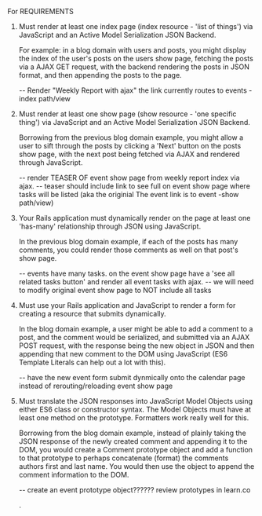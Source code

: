 For REQUIREMENTS
1. Must render at least one index page (index resource - 'list of things') via JavaScript and an Active Model Serialization JSON Backend.

    For example: in a blog domain with users and posts, you might display the index of the user's posts on the users show page, fetching the posts via a AJAX GET request, with the backend rendering the posts in JSON format, and then appending the posts to the page.

    -- Render "Weekly Report with ajax" the link currently routes to events - index path/view

2. Must render at least one show page (show resource - 'one specific thing') via JavaScript and an Active Model Serialization JSON Backend.

    Borrowing from the previous blog domain example, you might allow a user to sift through the posts by clicking a 'Next' button on the posts show page, with the next post being fetched via AJAX and rendered through JavaScript.

    -- render TEASER OF event show page from weekly report index via ajax. 
    -- teaser should include link to see full on event show page where tasks will be listed (aka the originial The event link is to event -show path/view)

3. Your Rails application must dynamically render on the page at least one 'has-many' relationship through JSON using JavaScript.

    In the previous blog domain example, if each of the posts has many comments, you could render those comments as well on that post's show page.

    -- events have many tasks. on the event show page have a 'see all related tasks button' and render all event tasks with ajax. 
    -- we will need to modify original event show page to NOT include all tasks 


4. Must use your Rails application and JavaScript to render a form for creating a resource that submits dynamically.

    In the blog domain example, a user might be able to add a comment to a post, and the comment would be serialized, and submitted via an AJAX POST request, with the response being the new object in JSON and then appending that new comment to the DOM using JavaScript (ES6 Template Literals can help out a lot with this).

    -- have the new event form submit dynmically onto the calendar page instead of rerouting/reloading event show page


5. Must translate the JSON responses into JavaScript Model Objects using either ES6 class or constructor syntax. The Model Objects must have at least one method on the   prototype. Formatters work really well for this.

    Borrowing from the blog domain example, instead of plainly taking the JSON response of the newly created comment and appending it to the DOM, you would create a Comment prototype object and add a function to that prototype to perhaps concatenate (format) the comments authors first and last name. You would then use the object to append the comment information to the DOM.

    -- create an event prototype object?????? review prototypes in learn.co

    . 
